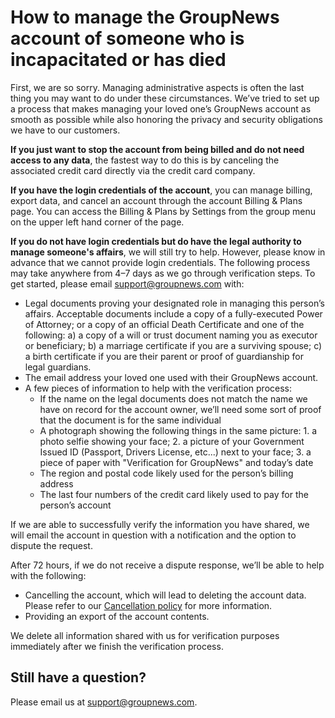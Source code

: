 # How to manage the GroupNews account of someone who is incapacitated or has died

First, we are so sorry. Managing administrative aspects is often the last thing you may want to do under these circumstances. We’ve tried to set up a process that makes managing your loved one’s GroupNews account as smooth as possible while also honoring the privacy and security obligations we have to our customers.

**If you just want to stop the account from being billed and do not need access to any data**, the fastest way to do this is by canceling the associated credit card directly via the credit card company.

**If you have the login credentials of the account**, you can manage billing, export data, and cancel an account through the account Billing & Plans page. You can access the Billing & Plans by Settings from the group menu on the upper left hand corner of the page.

**If you do not have login credentials but do have the legal authority to manage someone's affairs**, we will still try to help. However, please know in advance that we cannot provide login credentials. The following process may take anywhere from 4–7 days as we go through verification steps. To get started, please email <support@groupnews.com> with:

- Legal documents proving your designated role in managing this person’s affairs. Acceptable documents include a copy of a fully-executed Power of Attorney; or a copy of an official Death Certificate and one of the following: a) a copy of a will or trust document naming you as executor or beneficiary; b) a marriage certificate if you are a surviving spouse; c) a birth certificate if you are their parent or proof of guardianship for legal guardians.
- The email address your loved one used with their GroupNews account.
- A few pieces of information to help with the verification process:
  - If the name on the legal documents does not match the name we have on record for the account owner, we’ll need some sort of proof that the document is for the same individual
  - A photograph showing the following things in the same picture: 1. a photo selfie showing your face; 2. a picture of your Government Issued ID (Passport, Drivers License, etc...) next to your face; 3. a piece of paper with "Verification for GroupNews" and today’s date
  - The region and postal code likely used for the person’s billing address
  - The last four numbers of the credit card likely used to pay for the person’s account

If we are able to successfully verify the information you have shared, we will email the account in question with a notification and the option to dispute the request.

After 72 hours, if we do not receive a dispute response, we’ll be able to help with the following:

- Cancelling the account, which will lead to deleting the account data. Please refer to our [Cancellation policy](/about/policies/cancellation) for more information.
- Providing an export of the account contents.

We delete all information shared with us for verification purposes immediately after we finish the verification process.

## Still have a question?

Please email us at <support@groupnews.com>.
